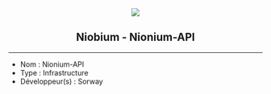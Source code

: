 <div align="center">
  <img src="https://media.discordapp.net/attachments/1126983627700457533/1252599705179783168/logo-2.png?ex=667376a1&is=66722521&hm=c1f20c90bf74e6269c4aeb266936fd8241763b54f7eee158e876c310fe954cd1&=&format=webp&quality=lossless"/>

  ## Niobium - Nionium-API
</div>

------------------------------------

- Nom : Nionium-API
- Type : Infrastructure
- Développeur(s) : Sorway
